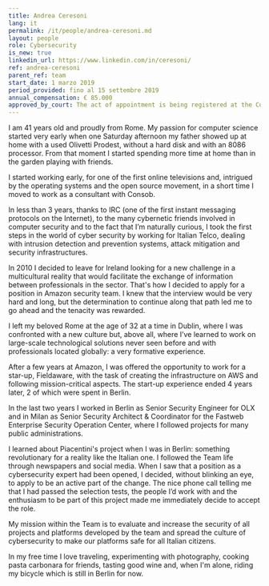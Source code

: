 ```yaml
---
title: Andrea Ceresoni
lang: it
permalink: /it/people/andrea-ceresoni.md
layout: people
role: Cybersecurity 
is_new: true
linkedin_url: https://www.linkedin.com/in/ceresoni/
ref: andrea-ceresoni
parent_ref: team
start_date: 1 marzo 2019
period_provided: fino al 15 settembre 2019
annual_compensation: € 85.000
approved_by_court: The act of appointment is being registered at the Court of Auditors.
---
```

I am 41 years old and proudly from Rome. My passion for computer science started very early when one Saturday afternoon my father showed up at home with a used Olivetti Prodest, without a hard disk and with an 8086 processor. From that moment I started spending more time at home than in the garden playing with friends.
        
I started working early, for one of the first online televisions and, intrigued by the operating systems and the open source movement, in a short time I moved to work as a consultant with Consob.

In less than 3 years, thanks to IRC (one of the first instant messaging protocols on the Internet), to the many cybernetic friends involved in computer security and to the fact that I’m  naturally curious, I took the first steps in the world of cyber security by working for  Italian Telco, dealing with intrusion detection and prevention systems, attack mitigation and security infrastructures.

In 2010 I decided to leave for Ireland looking for a new challenge in a multicultural reality that would facilitate the exchange of information between professionals in the sector. That's how I decided to apply for a position in Amazon security team. I knew that the interview would be very hard  and long, but the determination to continue along that path led me to go ahead and the tenacity was rewarded.

I left my beloved Rome at the age of 32 at a time in Dublin, where I was confronted with a new culture but, above all, where I’ve  learned to work on large-scale technological solutions never seen before and with professionals located globally: a very formative experience.

After a few years at Amazon, I was offered the opportunity to work for a star-up, Fieldaware, with the task of creating the infrastructure on AWS and following mission-critical aspects.  The start-up experience ended 4 years later, 2 of which were spent in Berlin.

In the last two years I worked in Berlin as Senior Security Engineer for OLX and in Milan as Senior Security Architect & Coordinator for the Fastweb Enterprise Security Operation Center, where I followed projects for many public administrations.

I learned about Piacentini's project when I was in Berlin: something revolutionary for a reality like the Italian one. I followed the Team life through newspapers and social media.
When I saw that a position as a cybersecurity expert had been opened, I decided, without blinking an eye, to apply to be an active part of the change. The nice phone call telling me that I had passed the selection tests, the people I’d work with and the enthusiasm to be part of this project made me immediately decide to accept the role.

My mission within the Team is to evaluate and increase the security of all projects and platforms developed by the team and spread the culture of cybersecurity to make our platforms safe for all Italian citizens.

In my free time I love traveling, experimenting with photography, cooking pasta carbonara for friends, tasting good wine and, when I'm alone, riding my bicycle which is still in Berlin for now.
